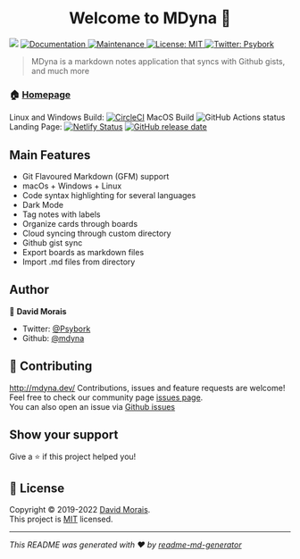<h1 align="center">Welcome to MDyna 👋</h1>
<p>
  <img src="https://img.shields.io/badge/version-0.7.15-blue.svg?cacheSeconds=2592000" />
  <a href="https://github.com/Mdyna/Mdyna-app#readme">
    <img alt="Documentation" src="https://img.shields.io/badge/documentation-yes-brightgreen.svg" target="_blank" />
  </a>
  <a href="https://github.com/Mdyna/Mdyna-app/graphs/commit-activity">
    <img alt="Maintenance" src="https://img.shields.io/badge/Maintained%3F-yes-green.svg" target="_blank" />
  </a>
  <a href="https://github.com/Mdyna/Mdyna-app/blob/master/LICENSE">
    <img alt="License: MIT" src="https://img.shields.io/badge/License-MIT-yellow.svg" target="_blank" />
  </a>
  <a href="https://twitter.com/Psybork">
    <img alt="Twitter: Psybork" src="https://img.shields.io/twitter/follow/Psybork.svg?style=social" target="_blank" />
  </a>
</p>

> MDyna is a markdown notes application that syncs with Github gists, and much more

### 🏠 [Homepage](https://mdyna.dev)
Linux and Windows Build:
[![CircleCI](https://circleci.com/gh/mdyna/mdyna-app/tree/master.svg?style=svg)](https://circleci.com/gh/mdyna/mdyna-app/tree/master)
MacOS Build
![GitHub Actions status](https://github.com/mdyna/mdyna-app/workflows/macOS%20CD/badge.svg)
Landing Page:
[![Netlify Status](https://api.netlify.com/api/v1/badges/3c3367fc-b80c-4829-af8a-02fac5f9f979/deploy-status)](https://app.netlify.com/sites/mdyna/deploys)
[![GitHub release date](https://img.shields.io/github/release-date/mdyna/mdyna-app.svg)](https://github.com/mdyna/mdyna-app/releases)

## Main Features

- Git Flavoured Markdown (GFM) support
- macOs + Windows + Linux
- Code syntax highlighting for several languages
- Dark Mode
- Tag notes with labels
- Organize cards through boards
- Cloud syncing through custom directory
- Github gist sync
- Export boards as markdown files
- Import .md files from directory

## Author

👤 **David Morais**

* Twitter: [@Psybork](https://twitter.com/davidsmorais)
* Github: [@mdyna](https://github.com/davidsmorais)

## 🤝 Contributing
http://mdyna.dev/
Contributions, issues and feature requests are welcome!<br />
Feel free to check our community page [issues page](https://spectrum.chat/mdyna/bugs?tab=posts).<br/>
You can also open an issue via [Github issues](https://github.com/mdyna/mdyna-app/issues)

## Show your support

Give a ⭐️ if this project helped you!

## 📝 License

Copyright © 2019-2022 [David Morais](https://github.com/mdyna).<br />
This project is [MIT](https://github.com/Mdyna/Mdyna-app/blob/master/LICENSE) licensed.

***
_This README was generated with ❤️ by [readme-md-generator](https://github.com/kefranabg/readme-md-generator)_
